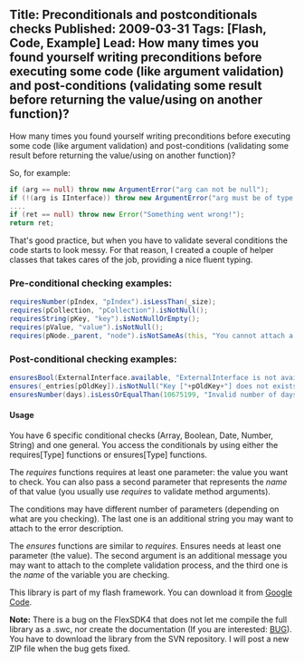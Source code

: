 Title: Preconditionals and postconditionals checks
Published: 2009-03-31
Tags: [Flash, Code, Example]
Lead: How many times you found yourself writing preconditions before executing some code (like argument validation) and post-conditions (validating some result before returning the value/using on another function)?
---
How many times you found yourself writing preconditions before executing some code (like argument validation) and post-conditions (validating some result before returning the value/using on another function)?

So, for example:

```actionscript
if (arg == null) throw new ArgumentError("arg can not be null");
if (!(arg is IInterface)) throw new ArgumentError("arg must be of type IInterface");
....
if (ret == null) throw new Error("Something went wrong!");
return ret;
```

That's good practice, but when you have to validate several conditions the code starts to look messy. For that reason, I created a couple of helper classes that takes cares of the job, providing a nice fluent typing.

### Pre-conditional checking examples:

```actionscript
requiresNumber(pIndex, "pIndex").isLessThan(_size);
requires(pCollection, "pCollection").isNotNull();
requiresString(pKey, "key").isNotNullOrEmpty();
requires(pValue, "value").isNotNull();
requires(pNode._parent, "node").isNotSameAs(this, "You cannot attach a node to itself").isTypeOf(TreeNode);
```

### Post-conditional checking examples:

```actionscript
ensuresBool(ExternalInterface.available, "ExternalInterface is not available.").isTrue();
ensures(_entries[pOldKey]).isNotNull("Key ["+pOldKey+"] does not exists.");
ensuresNumber(days).isLessOrEqualThan(10675199, "Invalid number of days: "+days);
```

#### Usage
You have 6 specific conditional checks (Array, Boolean, Date, Number, String) and one general. You access the conditionals by using either the requires[Type] functions or ensures[Type] functions.

The *requires* functions requires at least one parameter: the value you want to check. You can also pass a second parameter that represents the *name* of that value (you usually use *requires* to validate method arguments).

The conditions may have different number of parameters (depending on what are you checking). The last one is an additional string you may want to attach to the error description.

The *ensures* functions are similar to *requires*. Ensures needs at least one parameter (the value). The second argument is an additional message you may want to attach to the complete validation process, and the third one is the *name* of the variable you are checking.

This library is part of my flash framework. You can download it from [Google Code](http://code.google.com/p/efxflashsource/).

**Note:** There is a bug on the FlexSDK4 that does not let me compile the full library as a .swc, nor create the documentation (If you are interested: [BUG](http://bugs.adobe.com/jira/browse/SDK-20251)).
You have to download the library from the SVN repository. I will post a new ZIP file when the bug gets fixed.
